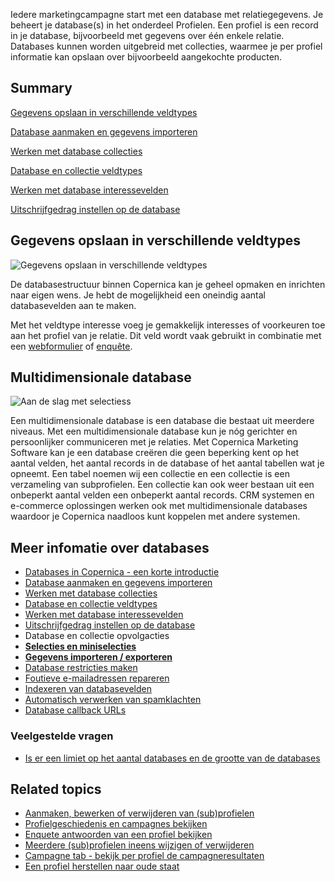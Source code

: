 Iedere marketingcampagne start met een database met relatiegegevens. Je
beheert je database(s) in het onderdeel Profielen. Een profiel is een
record in je database, bijvoorbeeld met gegevens over één enkele
relatie. Databases kunnen worden uitgebreid met collecties, waarmee je
per profiel informatie kan opslaan over bijvoorbeeld aangekochte
producten.

Summary
-------

[Gegevens opslaan in verschillende veldtypes](#1)

[Database aanmaken en gegevens importeren](#2)

[Werken met database
collecties](./werken-met-database-collecties.md)

[Database en collectie
veldtypes](./database-en-collectie-veldtypes.md)

[Werken met database
interessevelden](./bewaren-van-interesses-in-database-interessevelden.md)

[Uitschrijfgedrag instellen op de
database](./uitschrijfgedrag-instellen-op-database-of-collectie.md)

Gegevens opslaan in verschillende veldtypes
-------------------------------------------

![Gegevens opslaan in verschillende
veldtypes](Copernicacom/nl-gegevens.png "Gegevens opslaan in verschillende veldtypes")

De databasestructuur binnen Copernica kan je geheel opmaken en inrichten
naar eigen wens. Je hebt de mogelijkheid een oneindig aantal
databasevelden aan te maken.

Met het veldtype interesse voeg je gemakkelijk interesses of voorkeuren
toe aan het profiel van je relatie. Dit veld wordt vaak gebruikt in
combinatie met een
[webformulier](http://www.copernica.com/nl/functies/e-mailings/maak-zelf-slimme-e-mailings "Maak zelf slimme e-mailings")
of
[enquête](http://www.copernica.com/nl/functies/webpaginas/enquetes "Maak je eigen enquêtes").

Multidimensionale database
--------------------------

![Aan de slag met
selectiess](Copernicacom/nl-selecties.png "Aan de slag met selecties")

Een multidimensionale database is een database die bestaat uit meerdere
niveaus. Met een multidimensionale database kun je nóg gerichter en
persoonlijker communiceren met je relaties. Met Copernica Marketing
Software kan je een database creëren die geen beperking kent op het
aantal velden, het aantal records in de database of het aantal tabellen
wat je opneemt. Een tabel noemen wij een collectie en een collectie is
een verzameling van subprofielen. Een collectie kan ook weer bestaan uit
een onbeperkt aantal velden een onbeperkt aantal records. CRM systemen
en e-commerce oplossingen werken ook met multidimensionale databases
waardoor je Copernica naadloos kunt koppelen met andere systemen.

Meer infomatie over databases
-----------------------------

-   [Databases in Copernica - een korte
    introductie](./databases-in-copernica-een-korte-introductie.md)
-   [Database aanmaken en gegevens
    importeren](./database-maken-en-gegevens-importeren.md)
-   [Werken met database
    collecties](./werken-met-database-collecties.md)
-   [Database en collectie
    veldtypes](./database-en-collectie-veldtypes.md)
-   [Werken met database
    interessevelden](./bewaren-van-interesses-in-database-interessevelden.md)
-   [Uitschrijfgedrag instellen op de
    database](./uitschrijfgedrag-instellen-op-database-of-collectie.md)
-   Database en collectie opvolgacties
-   **[Selecties en
    miniselecties](./selecties-en-miniselecties.md)**
-   [**Gegevens importeren /
    exporteren**](gegevens-importeren-exporteren)
-   [Database restricties
    maken](./database-restricties-maken.md)
-   [Foutieve e-mailadressen
    repareren](./foutieve-e-mailadressen-automatisch-repareren.md)
-   [Indexeren van
    databasevelden](./indexeren-van-databasevelden.md)
-   [Automatisch verwerken van
    spamklachten](./automatisch-verwerken-van-spamklachten.md)
-   [](./is-er-een-limiet-op-het-aantal-databases-en-de-grootte-van-de-databases.md)[Database
    callback
    URLs](./database-callback-urls.md)

### Veelgestelde vragen

-   [Is er een limiet op het aantal databases en de grootte van de
    databases](./is-er-een-limiet-op-het-aantal-databases-en-de-grootte-van-de-databases.md)

Related topics
--------------

-   [Aanmaken, bewerken of verwijderen van
    (sub)profielen](./aanmaken-bewerken-of-verwijderen-van-sub-profielen.md)
-   [Profielgeschiedenis en campagnes
    bekijken](./profielgeschiedenis-en-campagnes-bekijken.md)
-   [Enquete antwoorden van een profiel
    bekijken](./enquete-antwoorden-van-een-profiel-opzoeken.md)
-   [Meerdere (sub)profielen ineens wijzigen of
    verwijderen](./meerdere-sub-profielen-ineens-wijzigen-of-verwijderen.md)
-   [Campagne tab - bekijk per profiel de
    campagneresultaten](campagne-tab-bekijk-per-profiel-campagneresultaten)
-   [Een profiel herstellen naar oude
    staat](./een-profiel-herstellen-naar-oude-staat.md)

